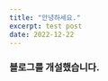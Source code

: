 ```yaml
---
title: "안녕하세요."
excerpt: test post
date: 2022-12-22
---
```

<div class="notice--primary" markdown="1">
<h3>블로그를 개설했습니다.</h3>